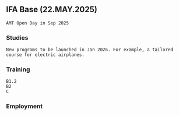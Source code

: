 ## IFA Base (22.MAY.2025)
    AMT Open Day in Sep 2025

### Studies
    New programs to be launched in Jan 2026. For example, a tailored course for electric airplanes.
    
### Training
    B1.2
    B2
    C

### Employment
